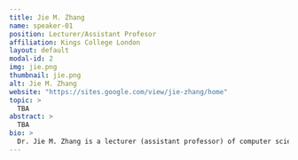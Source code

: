 ```yaml
---
title: Jie M. Zhang 
name: speaker-01
position: Lecturer/Assistant Profesor
affiliation: Kings College London
layout: default
modal-id: 2
img: jie.png
thumbnail: jie.png
alt: Jie M. Zhang
website: "https://sites.google.com/view/jie-zhang/home"
topic: >
  TBA
abstract: >
  TBA 
bio: >
  Dr. Jie M. Zhang is a lecturer (assistant professor) of computer science at Kings College London, UK.
---
```

